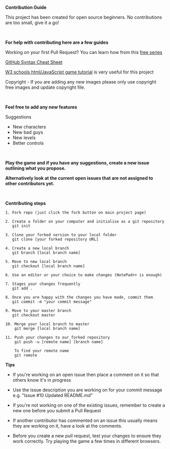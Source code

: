 **Contribution Guide**

This project has been created for open source beginners. 
No contributions are too small, give it a go!

</br>

**For help with contributing here are a few guides**

Working on your first Pull Request?
You can learn how from this [free series](https://egghead.io/series/how-to-contribute-to-an-open-source-project-on-github)

[GitHub Syntax Cheat Sheet](https://education.github.com/git-cheat-sheet-education.pdf)

[W3 schools html/JavaScript game tutorial](http://www.w3schools.com/graphics/game_canvas.asp) is very useful for this project

Copyright - If you are adding any new images please only use copyright free images and update 
copyright file. 

</br>

**Feel free to add any new features**

Suggestions
- New characters
- New bad guys
- New levels
- Better controls
</br>

**Play the game and if you have any suggestions, create a new issue outlining what you propose.**

**Alternatively look at the current open issues that are not assigned to other contributors yet.**

</br>

**Contributing steps**

	1. Fork repo (just click the fork button on main project page)

	2. Create a folder on your computer and initialise as a git repository
	   git init

	3. Clone your forked version to your local folder
	   git clone [your forked repository URL]

	4. Create a new local branch
	   git branch [local branch name]
	   
	5. Move to new local branch
	   git checkout [local branch name]
	
	6. Use an editor or your choice to make changes (NotePad++ is enough)

	7. Stages your changes frequently 
	   git add .

	8. Once you are happy with the changes you have made, commit them
	   git commit -m "your commit message"
	   
	9. Move to your master branch
	   git checkout master
	
	10. Merge your local branch to master
	    git merge [local branch name]

	11. Push your changes to our forked repository
	    git push -u [remote name] [branch name]

	    To find your remote name
        git remote

**Tips** 

- If you're working on an open issue then place a comment on it so that others know it's in progress
     
- Use the issue description you are working on for your commit message e.g. "Issue #10 Updated README.md"

- If you're not working on one of the existing issues, remember to create a new one before you submit a Pull Request

- If another contributor has commented on an issue this usually means they are working on it, have a look at the comments.

- Before you create a new pull request, test your changes to ensure they work correctly. Try playing the game a few times in different 
  browsers.

